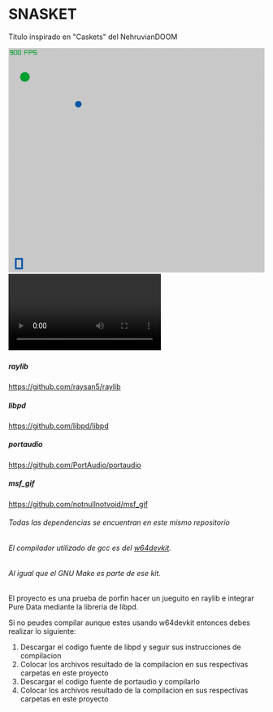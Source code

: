 # SNASKET
Titulo inspirado en "Caskets" del NehruvianDOOM

![demostracion gif](demos_gif/gif_snasket_1698959066.gif)
<video src="demos_gif/2023-11-02 14-17-00.mp4" controls title="demostracion video"></video>



##### raylib
<https://github.com/raysan5/raylib>
##### libpd
<https://github.com/libpd/libpd>
##### portaudio
<https://github.com/PortAudio/portaudio>
##### msf_gif
<https://github.com/notnullnotvoid/msf_gif>


###### Todas las dependencias se encuentran en este mismo repositorio
###### El compilador utilizado de gcc es del [w64devkit](https://github.com/skeeto/w64devkit).
###### Al igual que el GNU Make es parte de ese kit.

El proyecto es una prueba de porfin hacer un jueguito en raylib e integrar Pure Data mediante la libreria de libpd. 

Si no peudes compilar aunque estes usando w64devkit entonces debes
realizar lo siguiente:
1. Descargar el codigo fuente de libpd y seguir sus instrucciones de compilacion
2. Colocar los archivos resultado de la compilacion en sus respectivas carpetas en este proyecto
3. Descargar el codigo fuente de portaudio y compilarlo
4. Colocar los archivos resultado de la compilacion en sus respectivas carpetas en este proyecto   
